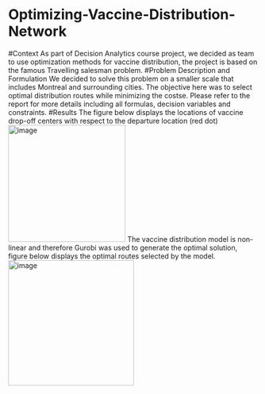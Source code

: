 # Optimizing-Vaccine-Distribution-Network
#Context
As part of Decision Analytics course project, we decided as team to use optimization methods for vaccine distribution, the project is based on the famous Travelling salesman problem. 
#Problem Description and Formulation
We decided to solve this problem on a smaller scale that includes Montreal and surrounding cities.
The objective here was to select optimal distribution routes while minimizing the costse. Please refer to the report for more details including all formulas, decision variables and constraints.
#Results
The figure below displays the locations of vaccine drop-off centers with respect to the departure location (red dot)
<img width="236" alt="image" src="https://user-images.githubusercontent.com/103283892/162528581-f62c6115-b4c6-4138-b289-22cb0beec259.png">
The vaccine distribution model is non-linear and therefore Gurobi was used to generate the optimal solution, figure below displays the optimal routes selected by the model.
<img width="253" alt="image" src="https://user-images.githubusercontent.com/103283892/162528618-1ef85295-6037-4cb3-a794-5bf962e02f8b.png">
